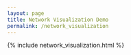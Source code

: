 ```yaml
---
layout: page
title: Network Visualization Demo
permalink: /network_visualization
---
```


{% include network_visualization.html %}